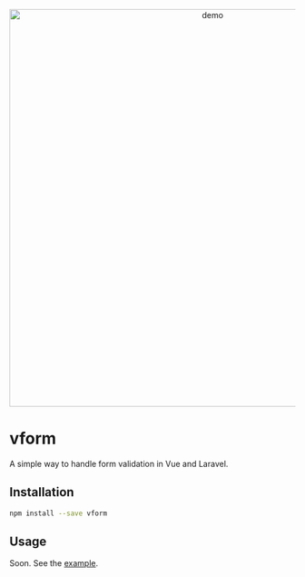 <p align="center">
  <img width="700" src="http://i.imgur.com/AcBAPll.gif" alt="demo">
</p>

# vform

A simple way to handle form validation in Vue and Laravel.

## Installation

```bash
npm install --save vform
```

## Usage

Soon. See the [example](example).

